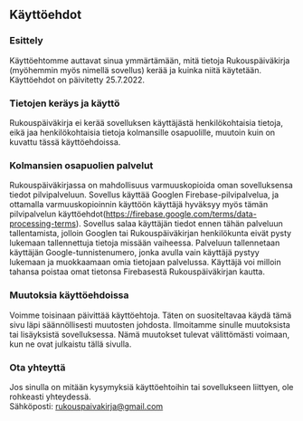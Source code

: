 Käyttöehdot  
----------------

### Esittely
Käyttöehtomme auttavat sinua ymmärtämään, mitä tietoja Rukouspäiväkirja (myöhemmin myös nimellä sovellus) kerää ja kuinka niitä käytetään. 
Käyttöehdot on päivitetty 25.7.2022.
 

### Tietojen keräys ja käyttö
Rukouspäiväkirja ei kerää sovelluksen käyttäjästä henkilökohtaisia tietoja, eikä jaa henkilökohtaisia tietoja kolmansille osapuolille, muutoin kuin on kuvattu tässä käyttöehdoissa. 

### Kolmansien osapuolien palvelut
Rukouspäiväkirjassa on mahdollisuus varmuuskopioida oman sovelluksensa tiedot pilvipalveluun. Sovellus käyttää Googlen Firebase-pilvipalvelua, ja ottamalla varmuuskopioinnin käyttöön käyttäjä hyväksyy myös tämän pilvipalvelun käyttöehdot(https://firebase.google.com/terms/data-processing-terms). Sovellus salaa käyttäjän tiedot ennen tähän palveluun tallentamista, jolloin Googlen tai Rukouspäiväkirjan henkilökunta eivät pysty lukemaan tallennettuja tietoja missään vaiheessa. Palveluun tallennetaan käyttäjän Google-tunnistenumero, jonka avulla vain käyttäjä pystyy lukemaan ja muokkaamaan omia tietojaan palvelussa. Käyttäjä voi milloin tahansa poistaa omat tietonsa Firebasestä Rukouspäiväkirjan kautta. 

### Muutoksia käyttöehdoissa
Voimme toisinaan päivittää käyttöehtoja. Täten on suositeltavaa käydä tämä sivu läpi säännöllisesti muutosten johdosta. Ilmoitamme sinulle muutoksista tai lisäyksistä sovelluksessa. Nämä muutokset tulevat välittömästi voimaan, kun ne ovat julkaistu tällä sivulla.

### Ota yhteyttä
Jos sinulla on mitään kysymyksiä käyttöehtoihin tai sovellukseen liittyen, ole rohkeasti yhteydessä.  
   Sähköposti: rukouspaivakirja@gmail.com

